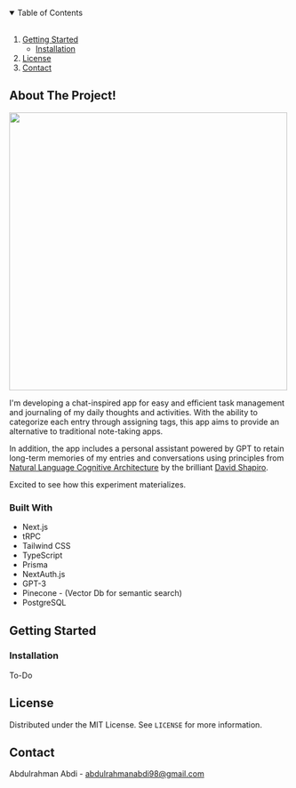 <!-- TABLE OF CONTENTS -->
<br/>
<details open="open">
  <summary>Table of Contents</summary> <br/>
  <ol>
    <li>
      <a href="#getting-started">Getting Started</a>
      <ul>
        <li><a href="#installation">Installation</a></li>
      </ul>
    </li>
    <li><a href="#license">License</a></li>
    <li><a href="#contact">Contact</a></li>
  </ol>
</details>


<!-- ABOUT THE PROJECT -->
## About The Project!

<img height="500" src="https://user-images.githubusercontent.com/46926470/216976437-7faa9b89-e604-437e-95d5-1754e8f1a549.png">

I'm developing a chat-inspired app for easy and efficient task management and journaling of my daily thoughts and activities. With the ability to categorize each entry through assigning tags, this app aims to provide an alternative to traditional note-taking apps.

In addition, the app includes a personal assistant powered by GPT to retain long-term memories of my entries and conversations using principles from [Natural Language Cognitive Architecture](https://github.com/daveshap/NaturalLanguageCognitiveArchitecture) by the brilliant [David Shapiro](https://www.davidkshapiro.com). 

Excited to see how this experiment materializes.


### Built With
* Next.js
* tRPC
* Tailwind CSS
* TypeScript
* Prisma
* NextAuth.js
* GPT-3
* Pinecone - (Vector Db for semantic search)
* PostgreSQL


<!-- GETTING STARTED -->
## Getting Started

### Installation
To-Do

## License

Distributed under the MIT License. See `LICENSE` for more information.

<!-- CONTACT -->
## Contact

Abdulrahman Abdi  - abdulrahmanabdi98@gmail.com
